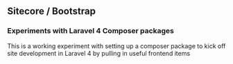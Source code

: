 ## Sitecore / Bootstrap

### Experiments with Laravel 4 Composer packages

This is a working experiment with setting up a composer package to kick off site development in Laravel 4 by pulling in useful frontend items